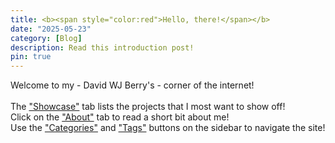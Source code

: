 ```yaml
---
title: <b><span style="color:red">Hello, there!</span></b>
date: "2025-05-23"
category: [Blog]
description: Read this introduction post!
pin: true
---
```

Welcome to my - David WJ Berry's - corner of the internet!<br>
<br>
The ["Showcase"](/showcase/) tab lists the projects that I most want to show off!<br>
Click on the ["About"](/about/) tab to read a short bit about me! <br>
Use the ["Categories"](/categories/) and ["Tags"](/tags/) buttons on the sidebar to navigate the site!